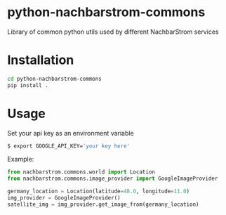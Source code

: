 # python-nachbarstrom-commons
Library of common python utils used by different NachbarStrom services

# Installation
````bash
cd python-nachbarstrom-commons
pip install .
````
# Usage
Set your api key as an environment variable
````bash
$ export GOOGLE_API_KEY='your key here'
````
Example:
````python
from nachbarstrom.commons.world import Location
from nachbarstrom.commons.image_provider import GoogleImageProvider

germany_location = Location(latitude=48.0, longitude=11.0)
img_provider = GoogleImageProvider()
satellite_img = img_provider.get_image_from(germany_location)
````
